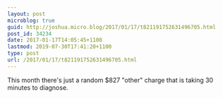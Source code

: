 ```yaml
---
layout: post
microblog: true
guid: http://joshua.micro.blog/2017/01/17/t821191752631496705.html
post_id: 34234
date: 2017-01-17T14:05:45+1100
lastmod: 2019-07-30T17:41:20+1100
type: post
url: /2017/01/17/t821191752631496705.html
---
```

This month there's just a random $827 "other" charge that is taking 30 minutes to diagnose.

